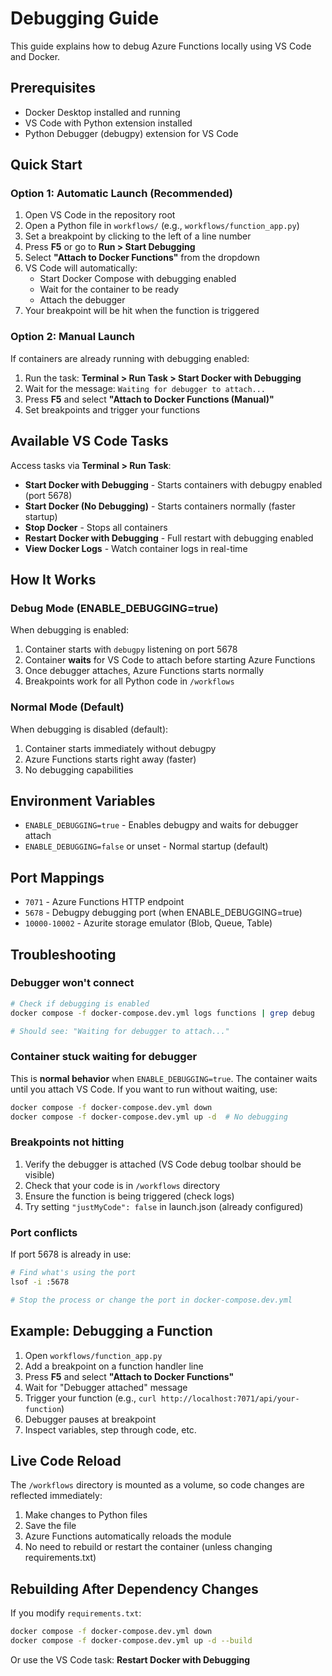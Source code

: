 # Debugging Guide

This guide explains how to debug Azure Functions locally using VS Code and Docker.

## Prerequisites

- Docker Desktop installed and running
- VS Code with Python extension installed
- Python Debugger (debugpy) extension for VS Code

## Quick Start

### Option 1: Automatic Launch (Recommended)

1. Open VS Code in the repository root
2. Open a Python file in `workflows/` (e.g., `workflows/function_app.py`)
3. Set a breakpoint by clicking to the left of a line number
4. Press **F5** or go to **Run > Start Debugging**
5. Select **"Attach to Docker Functions"** from the dropdown
6. VS Code will automatically:
   - Start Docker Compose with debugging enabled
   - Wait for the container to be ready
   - Attach the debugger
7. Your breakpoint will be hit when the function is triggered

### Option 2: Manual Launch

If containers are already running with debugging enabled:

1. Run the task: **Terminal > Run Task > Start Docker with Debugging**
2. Wait for the message: `Waiting for debugger to attach...`
3. Press **F5** and select **"Attach to Docker Functions (Manual)"**
4. Set breakpoints and trigger your functions

## Available VS Code Tasks

Access tasks via **Terminal > Run Task**:

- **Start Docker with Debugging** - Starts containers with debugpy enabled (port 5678)
- **Start Docker (No Debugging)** - Starts containers normally (faster startup)
- **Stop Docker** - Stops all containers
- **Restart Docker with Debugging** - Full restart with debugging enabled
- **View Docker Logs** - Watch container logs in real-time

## How It Works

### Debug Mode (ENABLE_DEBUGGING=true)

When debugging is enabled:

1. Container starts with `debugpy` listening on port 5678
2. Container **waits** for VS Code to attach before starting Azure Functions
3. Once debugger attaches, Azure Functions starts normally
4. Breakpoints work for all Python code in `/workflows`

### Normal Mode (Default)

When debugging is disabled (default):

1. Container starts immediately without debugpy
2. Azure Functions starts right away (faster)
3. No debugging capabilities

## Environment Variables

- `ENABLE_DEBUGGING=true` - Enables debugpy and waits for debugger attach
- `ENABLE_DEBUGGING=false` or unset - Normal startup (default)

## Port Mappings

- `7071` - Azure Functions HTTP endpoint
- `5678` - Debugpy debugging port (when ENABLE_DEBUGGING=true)
- `10000-10002` - Azurite storage emulator (Blob, Queue, Table)

## Troubleshooting

### Debugger won't connect

```bash
# Check if debugging is enabled
docker compose -f docker-compose.dev.yml logs functions | grep debug

# Should see: "Waiting for debugger to attach..."
```

### Container stuck waiting for debugger

This is **normal behavior** when `ENABLE_DEBUGGING=true`. The container waits until you attach VS Code. If you want to run without waiting, use:

```bash
docker compose -f docker-compose.dev.yml down
docker compose -f docker-compose.dev.yml up -d  # No debugging
```

### Breakpoints not hitting

1. Verify the debugger is attached (VS Code debug toolbar should be visible)
2. Check that your code is in `/workflows` directory
3. Ensure the function is being triggered (check logs)
4. Try setting `"justMyCode": false` in launch.json (already configured)

### Port conflicts

If port 5678 is already in use:

```bash
# Find what's using the port
lsof -i :5678

# Stop the process or change the port in docker-compose.dev.yml
```

## Example: Debugging a Function

1. Open `workflows/function_app.py`
2. Add a breakpoint on a function handler line
3. Press **F5** and select **"Attach to Docker Functions"**
4. Wait for "Debugger attached" message
5. Trigger your function (e.g., `curl http://localhost:7071/api/your-function`)
6. Debugger pauses at breakpoint
7. Inspect variables, step through code, etc.

## Live Code Reload

The `/workflows` directory is mounted as a volume, so code changes are reflected immediately:

1. Make changes to Python files
2. Save the file
3. Azure Functions automatically reloads the module
4. No need to rebuild or restart the container (unless changing requirements.txt)

## Rebuilding After Dependency Changes

If you modify `requirements.txt`:

```bash
docker compose -f docker-compose.dev.yml down
docker compose -f docker-compose.dev.yml up -d --build
```

Or use the VS Code task: **Restart Docker with Debugging**
